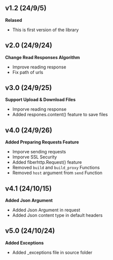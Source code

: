 ## v1.2 (24/9/5)
**Relased**
- This is first version of the library

## v2.0 (24/9/24)
**Change Read Responses Algorithm**
- Improve reading response
- Fix path of urls

## v3.0 (24/9/25)
**Support Upload & Download Files**
- Imporve reading response
- Added respones.content() feature to save files

## v4.0 (24/9/26)
**Added Preparing Requests Feature**
- Imporve sending requests
- Imporve SSL Security
- Added fiberhttp.Request() feature
- Removed `build` and `build_proxy` Functions
- Removed `host` argument from `send` Function

## v4.1 (24/10/15)
**Added Json Argument**
- Added Json Argument in request
- Added Json content type in default headers

## v5.0 (24/10/24)
**Added Exceptions**
- Added _exceptions file in source folder
